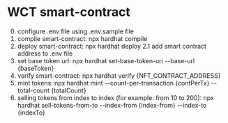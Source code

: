 # WCT smart-contract

0) configure .env file using .env.sample file
1) compile smart-contract: npx hardhat compile
2) deploy smart-contract: npx hardhat deploy
   2.1 add smart contract address to .env file
3) set base token url: npx hardhat set-base-token-uri --base-url {baseToken}
4) verify smart-contract: npx hardhat verify {NFT_CONTRACT_ADDRESS}
5) mint tokens: npx hardhat mint --count-per-transaction {contPerTx} --total-count {totalCount}
6) selling tokens from index to index (for example: from 10 to 200):
   npx hardhat sell-tokens-from-to --index-from {index-from} --index-to {indexTo}